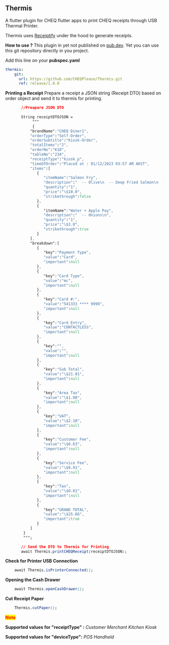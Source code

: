 

## Thermis

A flutter plugin for CHEQ flutter apps to print CHEQ receipts through USB Thermal Printer. 

Thermis uses [Receiptify](https://github.com/CHEQPlease/Receiptify) under the hood to generate receipts.

**How to use ?**
This plugin in yet not published on [pub.dev](https://pub.dev). Yet you can use this git repository directly in you project.

Add this line on your **pubspec.yaml**

```yaml
thermis:
    git:
      url: https://github.com/CHEQPlease/Thermis.git
      ref: release/1.0.0
```

**Printing a Receipt**
Prepare a receipt a JSON string (Receipt DTO) based on order object and send it to thermis for printing.
```css
	   //Preapare JSON DTO   
	   
	   String receiptDTOJSON = 
			""" 
			{
		   "brandName":"CHEQ Diner1",
		   "orderType":"Self-Order",
		   "orderSubtitle":"Kiosk-Order",
		   "totalItems":"2",
		   "orderNo":"K10",
		   "tableNo":"234",
		   "receiptType":"kiosk_p", 
		   "timeOfOrder":"Placed at : 01/12/2023 03:57 AM AKST",
		   "items":[
		      {
		         "itemName":"Salmon Fry",
		         "description":"  -- Olive\n  -- Deep Fried Salmon\n  -- ADD Addition 1\n  -- no Nuts\n  -- no Olive Oil\n  -- Substitution 1 SUB\n  -- allergy 1 ALLERGY\n",
		         "quantity":"1",
		         "price":"\$10.0",
		         "strikethrough":false
		      },
		      {
		         "itemName":"Water + Apple Pay",
		         "description":"  -- Onions\n",
		         "quantity":"1",
		         "price":"\$3.0",
		         "strikethrough":true
		      }
		   ],
		   "breakdown":[
		      {
		         "key":"Payment Type",
		         "value":"Card",
		         "important":null
		      },
		      {
		         "key":"Card Type",
		         "value":"mc",
		         "important":null
		      },
		      {
		         "key":"Card #:",
		         "value":"541333 **** 9999",
		         "important":null
		      },
		      {
		         "key":"Card Entry",
		         "value":"CONTACTLESS",
		         "important":null
		      },
		      {
		         "key":"",
		         "value":"",
		         "important":null
		      },
		      {
		         "key":"Sub Total",
		         "value":"\$21.01",
		         "important":null
		      },
		      {
		         "key":"Area Tax",
		         "value":"\$1.00",
		         "important":null
		      },
		      {
		         "key":"VAT",
		         "value":"\$2.10",
		         "important":null
		      },
		      {
		         "key":"Customer Fee",
		         "value":"\$0.63",
		         "important":null
		      },
		      {
		         "key":"Service Fee",
		         "value":"\$0.91",
		         "important":null
		      },
		      {
		         "key":"Tax",
		         "value":"\$0.01",
		         "important":null
		      },
		      {
		         "key":"GRAND TOTAL",
		         "value":"\$25.66",
		         "important":true
		      }
		   ]
		}
		""";

	   // Send the DTO to Thermis for Printing
       await Thermis.printCHEQReceipt(receiptDTOJSON);
```
**Check for Printer USB Connection**
```css
    await Thermis.isPrinterConnected();
```
**Opening the Cash Drawer**
```css
    await Thermis.openCashDrawer();
```
**Cut Receipt Paper**
```css
    Thermis.cutPaper();
```


<style>
mark{
    color:red;
     font-weight:  bold;
}
</style>

<mark> **Note**</mark>

**Supported values for "receiptType" :**
*Customer
Merchant
Kitchen
Kiosk*

**Supported values for "deviceType":**
*POS
Handheld*
 
